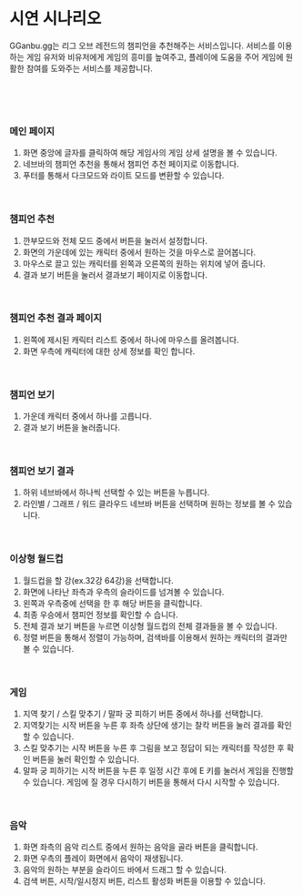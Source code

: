 # 시연 시나리오
GGanbu.gg는 리그 오브 레전드의 챔피언을 추천해주는 서비스입니다. 서비스를 이용하는 게임 유저와 비유저에게 게임의 흥미를 높여주고, 플레이에 도움을 주어 게임에 원활한 참여를 도와주는 서비스를 제공합니다.

<br/><br/><br/>

### 메인 페이지
1. 화면 중앙에 글자를 클릭하여 해당 게임사의 게임 상세 설명을 볼 수 있습니다.
2. 네브바의 챔피언 추천을 통해서 챔피언 추천 페이지로 이동합니다.
3. 푸터를 통해서 다크모드와 라이트 모드를 변환할 수 있습니다.

<br/>

### 챔피언 추천
1. 깐부모드와 전체 모드 중에서 버튼을 눌러서 설정합니다.
2. 화면의 가운데에 있는 캐릭터 중에서 원하는 것을 마우스로 끌어봅니다.
3. 마우스로 끌고 있는 캐릭터를 왼쪽과 오른쪽의 원하는 위치에 넣어 줍니다.
4. 결과 보기 버튼을 눌러서 결과보기 페이지로 이동합니다.

<br/>

### 챔피언 추천 결과 페이지
1. 왼쪽에 제시된 캐릭터 리스트 중에서 하나에 마우스를 올려봅니다.
2. 화면 우측에 캐릭터에 대한 상세 정보를 확인 합니다.


<br/>

### 챔피언 보기
1. 가운데 캐릭터 중에서 하나를 고릅니다.
2. 결과 보기 버튼을 눌러줍니다.

<br/>

### 챔피언 보기 결과
1. 하위 네브바에서 하나씩 선택할 수 있는 버튼을 누릅니다.
2. 라인별 / 그래프 / 워드 클라우드 네브바 버튼을 선택하며 원하는 정보를 볼 수 있습니다.

<br/>

### 이상형 월드컵
1. 월드컵을 할 강(ex.32강 64강)을 선택합니다.
2. 화면에 나타난 좌측과 우측의 슬라이드를 넘겨볼 수 있습니다.
3. 왼쪽과 우측중에 선택을 한 후 해당 버튼을 클릭합니다.
4. 최종 우승에서 챔피언 정보를 확인할 수 습니다.
5. 전체 결과 보기 버튼을 누르면 이상형 월드컵의 전체 결과들을 볼 수 있습니다.
6. 정렬 버튼을 통해서 정렬이 가능하며, 검색바를 이용해서 원하는 캐릭터의 결과만 볼 수 있습니다.

<br/>

### 게임
1. 지역 찾기 / 스킬 맞추기 / 말파 궁 피하기 버튼 중에서 하나를 선택합니다.
2. 지역찾기는 시작 버튼을 누른 후 좌측 상단에 생기는 찰칵 버튼을 눌러 결과를 확인할 수 있습니다.
3. 스킬 맞추기는 시작 버튼을 누른 후 그림을 보고 정답이 되는 캐릭터를 작성한 후 확인 버튼을 눌러 확인할 수 있습니다.
4. 말파 궁 피하기는 시작 버튼을 누른 후 일정 시간 후에 E 키를 눌러서 게임을 진행할 수 있습니다. 게임에 질 경우 다시하기 버튼을 통해서 다시 시작할 수 있습니다.

<br/>

### 음악
1. 화면 좌측의 음악 리스트 중에서 원하는 음악을 골라 버튼을 클릭합니다.
2. 화면 우측의 플레이 화면에서 음악이 재생됩니다.
3. 음악의 원하는 부분을 슬라이드 바에서 드래그 할 수 있습니다.
4. 검색 버튼, 시작/일시정지 버튼, 리스트 활성화 버튼을 이용할 수 있습니다.

<br/>
